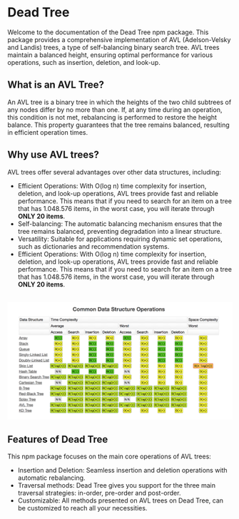 # Dead Tree

Welcome to the documentation of the Dead Tree npm package. This package provides a comprehensive implementation of AVL (Adelson-Velsky and Landis) trees, a type of self-balancing binary search tree. AVL trees maintain a balanced height, ensuring optimal performance for various operations, such as insertion, deletion, and look-up.

## What is an AVL Tree?

An AVL tree is a binary tree in which the heights of the two child subtrees of any nodes differ by no more than one. If, at any time during an operation, this condition is not met, rebalancing is performed to restore the height balance. This property guarantees that the tree remains balanced, resulting in efficient operation times.

## Why use AVL trees?

AVL trees offer several advantages over other data structures, including:

- Efficient Operations: With O(log n) time complexity for insertion, deletion, and look-up operations, AVL trees provide fast and reliable performance. This means that if you need to search for an item on a tree that has 1.048.576 items, in the worst case, you will iterate through **ONLY 20 items**.
- Self-balancing: The automatic balancing mechanism ensures that the tree remains balanced, preventing degradation into a linear structure.
- Versatility: Suitable for applications requiring dynamic set operations, such as dictionaries and recommendation systems.
- Efficient Operations: With O(log n) time complexity for insertion, deletion, and look-up operations, AVL trees provide fast and reliable performance. This means that if you need to search for an item on a tree that has 1.048.576 items, in the worst case, you will iterate through **ONLY 20 items**.

<br/>
<div align="center">
<img alt="Time complexity table" src="docs/_media/data_structure_operations.png" width="750"/>
</div>

## Features of Dead Tree
This npm package focuses on the main core operations of AVL trees:
- Insertion and Deletion: Seamless insertion and deletion operations with automatic rebalancing.
- Traversal methods: Dead Tree gives you support for the three main traversal strategies: in-order, pre-order and post-order.
- Customizable: All methods presented on AVL trees on Dead Tree, can be customized to reach all your necessities.
